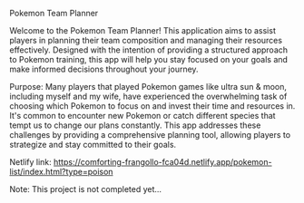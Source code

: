 Pokemon Team Planner

Welcome to the Pokemon Team Planner! This application aims to assist players in planning their team composition and managing their resources effectively. 
Designed with the intention of providing a structured approach to Pokemon training, this app will help you stay focused on your goals and make informed decisions throughout your journey.

Purpose:
Many players that played Pokemon games like ultra sun & moon, including myself and my wife, have experienced the overwhelming task of choosing which Pokemon to focus on and invest their time and resources in. 
It's common to encounter new Pokemon or catch different species that tempt us to change our plans constantly. 
This app addresses these challenges by providing a comprehensive planning tool, allowing players to strategize and stay committed to their goals.


Netlify link: https://comforting-frangollo-fca04d.netlify.app/pokemon-list/index.html?type=poison

Note: This project is not completed yet...
